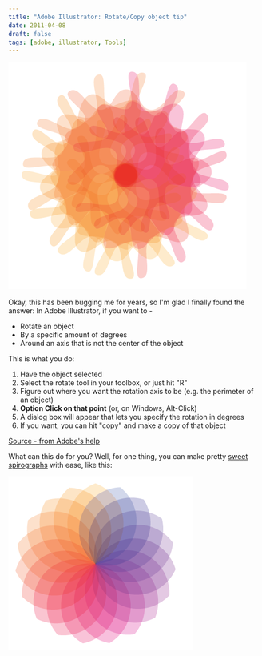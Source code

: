 ```yaml
---
title: "Adobe Illustrator: Rotate/Copy object tip"
date: 2011-04-08
draft: false
tags: [adobe, illustrator, Tools]
---
```


![ A Colorful Spirograph](../images/Screen-shot-2011-04-08-at-3.22.52-PM.png)

Okay, this has been bugging me for years, so I'm glad I finally found the answer: In Adobe Illustrator, if you want to -

- Rotate an object
- By a specific amount of degrees
- Around an axis that is not the center of the object

This is what you do:

1. Have the object selected
2. Select the rotate tool in your toolbox, or just hit "R"
3. Figure out where you want the rotation axis to be (e.g. the perimeter of an object)
4. **Option Click on that point** (or, on Windows, Alt-Click)
5. A dialog box will appear that lets you specify the rotation in degrees
6. If you want, you can hit "copy" and make a copy of that object

[Source - from Adobe's help][1]

What can this do for you? Well, for one thing, you can make pretty [sweet spirographs][2] with ease, like this:

![Another colorful spirograph](../images/Screen-shot-2011-04-08-at-2.37.58-PM.png)

[1]: https://helpx.adobe.com/illustrator/using/rotating-reflecting-objects.html#rotate_an_object_by_a_specific_angle
[2]: https://veerle.duoh.com/design/article/illustrator_full_spectrum_spirograph
